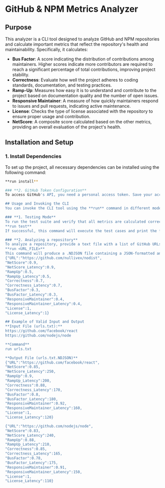 # **GitHub & NPM Metrics Analyzer**

## Purpose
This analyzer is a CLI tool designed to analyze GitHub and NPM repositories and calculate important metrics that reflect the repository's health and maintainability. Specifically, it calculates:

  - **Bus Factor**: A score indicating the distribution of contributions among maintainers. Higher scores indicate more contributors are required to reach a significant percentage of total contributions, improving project stability.
  - **Correctness**: Evaluate how well the project adheres to coding standards, documentation, and testing practices.
  - **Ramp-Up**: Measures how easy it is to understand and contribute to the project based on documentation quality and the number of open issues.
  - **Responsive Maintainer**: A measure of how quickly maintainers respond to issues and pull requests, indicating active maintenance.
  - **License**: Checks the type of license associated with the repository to ensure proper usage and contribution.
  - **NetScore**: A composite score calculated based on the other metrics, providing an overall evaluation of the project's health.

## Installation and Setup

### **1. Install Dependencies**
To set up the project, all necessary dependencies can be installed using the following command:
```bash
**run install**

### **2. GitHub Token Configuration**
To access GitHub's API, you need a personal access token. Save your access token as an environment variable named **GITHUB_TOKEN**

## Usage and Invoking the CLI
You can invoke the CLI tool using the **run** command in different modes:

### **1. Testing Mode**
To run the test suite and verify that all metrics are calculated correctly, use:
**run test**
If successful, this command will execute the test cases and print the following output: **X/Y test cases passed. Z% line coverage achieved.** Where X is the number of test cases passed, Y is the total number of test cases, and z% is the percentage of the code covered by tests.

### **2. Analyzing a repository**
To analyze a repository, provide a text file with a list of GitHub URLs and use the following command:
**run <URL_FILE>**
This command will produce a .NDJSON file containing a JSON-formatted analysis for each URL. The format of the output for each repository is as follows:
{"URL":"https://github.com/nullivex/nodist",
"NetScore":0.9,
"NetScore_Latency":0.9,
"RampUp":0.5,
"RampUp_Latency":0.5,
"Correctness":0.7,
"Correctness_Latency":0.7,
"BusFactor":0.3,
"BusFactor_Latency":0.3,
"ResponsiveMaintainer":0.4,
"ResponsiveMaintainer_Latency":0.4,
"License":1,
"License_Latency":1}

## Example of Valid Input and Output
**Input File (urls.txt):**
https://github.com/facebook/react
https://github.com/nodejs/node

**Command**
run urls.txt

**Output File (urls.txt.NDJSON)**
{"URL":"https://github.com/facebook/react",
"NetScore":0.85,
"NetScore_Latency":250,
"RampUp":0.9,
"RampUp_Latency":200,
"Correctness":0.88,
"Correctness_Latency":170,
"BusFactor":0.8,
"BusFactor_Latency":180,
"ResponsiveMaintainer":0.92,
"ResponsiveMaintainer_Latency":160,
"License":1,
"License_Latency":120}

{"URL":"https://github.com/nodejs/node",
"NetScore":0.83,
"NetScore_Latency":240,
"RampUp":0.88,
"RampUp_Latency":210,
"Correctness":0.85,
"Correctness_Latency":165,
"BusFactor":0.78,
"BusFactor_Latency":175,
"ResponsiveMaintainer":0.91,
"ResponsiveMaintainer_Latency":150,
"License":1,
"License_Latency":110}
